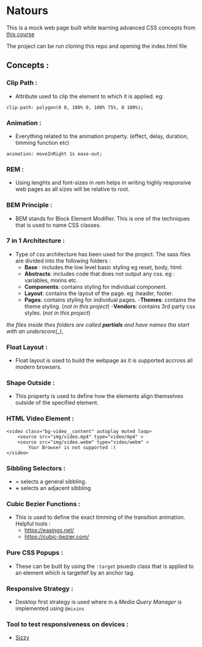 # Natours

This is a mock web page built while learning advanced CSS concepts from [this course](https://www.udemy.com/share/101WkwAkUZd1ZUTXg=/)

The project can be run cloning this repo and opening the index.html file


## Concepts : 

### Clip Path : 
- Attribute used to clip the element to which it is applied. eg:
```
clip-path: polygon(0 0, 100% 0, 100% 75%, 0 100%);
```

### Animation : 
- Everything related to the animation property. (effect, delay, duration, timming function etc)
```
animation: moveInRight 1s ease-out;
```

### REM : 
- Using lenghts and font-sizes in rem helps in writing highly responsive web pages as all sizes will be relative to root.

### BEM Principle : 
- BEM stands for Block Element Modifier. This is one of the techniques that is used to name CSS classes.

### 7 in 1 Architecture : 
- Type of css architecture has been used for the project. The sass files are divided into the following 
folders : 
    - __Base__ : includes the low level basic styling eg reset, body, html.
    - __Abstracts__: includes code that does not output any css. eg : variables, mixins etc.
    - __Components__: contains styling for individual component.
    - __Layout__: contains the layout of the page. eg :header, footer.
    - __Pages__: contains styling for individual pages.
    -__Themes__: contains the theme styling. (*not in this project*)
    -__Vendors__: contains 3rd party css styles. (*not in this project*)

*the files inside thes folders are called __partials__ and have names tha start with an underscore(_)*,

### Float Layout : 
- Float layout is used to build the webpage as it is supported accross all modern browsers.

### Shape Outside : 
- This property is used to define how the elements align themselves outside of the specified element.

### HTML Video Element : 
```
<video class="bg-video__content" autoplay muted loop>
    <source src="img/video.mp4" type="video/mp4" >
    <source src="img/video.webm" type="video/webm" >
        Your Browser is not supported :(
</video>
```

### Sibbling Selectors : 
- __~__ selects a general sibbling.
- __+__ selects an adjacent sibbling

### Cubic Bezier Functions :
- This is used to define the exact timming of the transition animation. Helpful tools : 
    - https://easings.net/
    - https://cubic-bezier.com/

### Pure CSS Popups :
- These can be built by using the `:target` psuedo class that is applied to an element which is targettef by an anchor tag.

### Responsive Strategy : 
- Desktop first strategy is used where in a *Media Query Manager* is implemented using `@mixins`

### Tool to test responsiveness on devices : 
- [Sizzy](https://sizzy.co)
